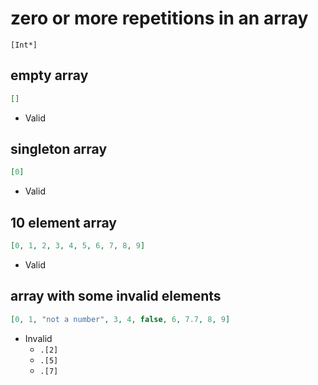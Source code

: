 # zero or more repetitions in an array  
```jsbp
[Int*]
```

## empty array
```json
[]
```
+ Valid


## singleton array
```json
[0]
```
+ Valid

## 10 element array
```json
[0, 1, 2, 3, 4, 5, 6, 7, 8, 9]
```
+ Valid

## array with some invalid elements
```json
[0, 1, "not a number", 3, 4, false, 6, 7.7, 8, 9]
```
+ Invalid
    - `.[2]`
    - `.[5]`
    - `.[7]`